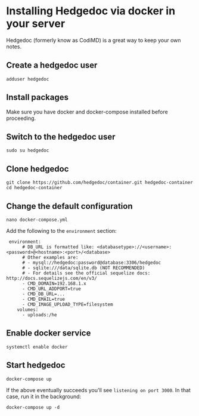 # Installing Hedgedoc via docker in your server

Hedgedoc (formerly know as CodiMD) is a great way to keep your own notes.

## Create a hedgedoc user

`adduser hedgedoc`

## Install packages

Make sure you have docker and docker-compose installed before proceeding.

## Switch to the hedgedoc user

`sudo su hedgedoc`

## Clone hedgedoc

```
git clone https://github.com/hedgedoc/container.git hedgedoc-container
cd hedgedoc-container
```

## Change the default configuration

```
nano docker-compose.yml
```

Add the following to the `environment` section:

```
 environment:
      # DB_URL is formatted like: <databasetype>://<username>:<password>@<hostname>:<port>/<database>
      # Other examples are:
      # - mysql://hedgedoc:password@database:3306/hedgedoc
      # - sqlite:///data/sqlite.db (NOT RECOMMENDED)
      # - For details see the official sequelize docs: http://docs.sequelizejs.com/en/v3/
      - CMD_DOMAIN=192.168.1.x
      - CMD_URL_ADDPORT=true
      - CMD_DB_URL=...
      - CMD_EMAIL=true
      - CMD_IMAGE_UPLOAD_TYPE=filesystem
    volumes:
      - uploads:/he
```

## Enable docker service

```
systemctl enable docker
```

## Start hedgedoc

```
docker-compose up
```

If the above eventually succeeds you'll see `listening on port 3000`. 
In that case, run it in the background:

```
docker-compose up -d
```
